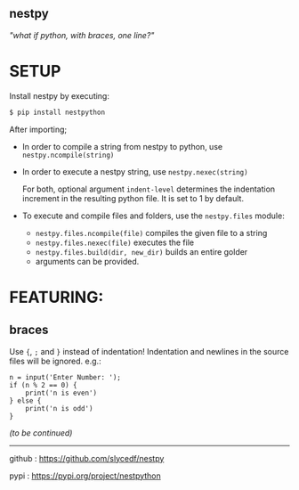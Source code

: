 ## nestpy


*"what if python, with braces, one line?"*

# SETUP

Install nestpy by executing:
```bash
$ pip install nestpython
```
After importing;

- In order to compile a string from nestpy to python, use `nestpy.ncompile(string)`
- In order to execute a nestpy string, use `nestpy.nexec(string)`

	For both, optional argument `indent-level` determines the indentation increment in the resulting python file. It is set to 1 by default.
-  To execute and compile files and folders, use the `nestpy.files` module:
	-  `nestpy.files.ncompile(file)`  compiles the given file to a string
	-  `nestpy.files.nexec(file)` executes the file
    -  `nestpy.files.build(dir, new_dir)` builds an entire golder
    -  arguments can be provided.

# FEATURING:
## braces

Use `{`, `;` and `}` instead of indentation! Indentation and newlines in the source files will be ignored. e.g.:

```nestpy
n = input('Enter Number: ');
if (n % 2 == 0) {
	print('n is even')
} else {
	print('n is odd')
}
```
*(to be continued)*

---
github : https://github.com/slycedf/nestpy 
  
pypi : https://pypi.org/project/nestpython
